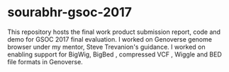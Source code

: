 # sourabhr-gsoc-2017
This repository hosts the final work product submission report, code and demo for GSOC 2017 final evaluation. I worked on Genoverse genome browser under my mentor, Steve Trevanion's guidance. I worked on enabling support for BigWig, BigBed , compressed VCF , Wiggle and BED file formats in Genoverse.
